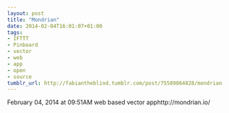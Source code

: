 ```yaml
---
layout: post
title: "Mondrian"
date: 2014-02-04T16:01:07+01:00
tags:
- IFTTT
- Pinboard
- vector
- web
- app
- open
- source
tumblr_url: http://fabiantheblind.tumblr.com/post/75589864828/mondrian
---
```

February 04, 2014 at 09:51AM
web based vector apphttp://mondrian.io/
